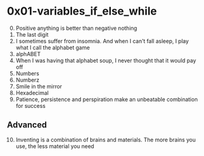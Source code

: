 <h1>0x01-variables_if_else_while</h1>

00. Positive anything is better than negative nothing<br>
01. The last digit<br>
02. I sometimes suffer from insomnia. And when I can't fall asleep, I play what I call the alphabet game<br>
03. alphABET<br>
04. When I was having that alphabet soup, I never thought that it would pay off<br>
05. Numbers<br>
06. Numberz<br>
07. Smile in the mirror<br>
08. Hexadecimal<br>
09. Patience, persistence and perspiration make an unbeatable combination for success<br>

<h2>Advanced</h2>

10. Inventing is a combination of brains and materials. The more brains you use, the less material you need<br>
